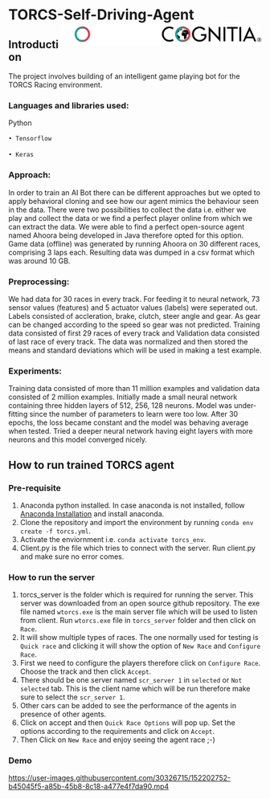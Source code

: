 # TORCS-Self-Driving-Agent <img src=images/cognitia-l.png#gh-light-mode-only width="200" align="right"> <img src=images/cognitia-d.png#gh-dark-mode-only width="200" align="right">
## Introduction
The project involves building of an intelligent game playing bot for the TORCS Racing environment.
### Languages and libraries used:
Python

    • Tensorflow
    
    • Keras
### Approach:
In order to train an AI Bot there can be different approaches but we opted to apply behavioral cloning and see how our agent mimics the behaviour seen in the data. There were two possibilities to collect the data i.e. either we play and collect the data or we find a perfect player online from which we can extract the data. We were able to find a perfect open-source agent named Ahoora being developed in Java therefore opted for this option. Game data (offline) was generated by running Ahoora on 30 different races, comprising 3 laps each. Resulting data was dumped in a csv format which was around 10 GB.
### Preprocessing:
We had data for 30 races in every track. For feeding it to neural network, 73 sensor values (features) and 5 actuator values (labels) were seperated out. Labels consisted of accleration, brake, clutch, steer angle and gear. As gear can be changed according to the speed so gear was not predicted. Training data consisted of first 29 races of every track and Validation data consisted of last race of every track. The data was normalized and then stored the means and standard deviations which will be used in making a test example.
### Experiments:
Training data consisted of more than 11 million examples and validation data consisted of 2 million examples. Initially made a small neural network containing three hidden layers of 512, 256, 128 neurons. Model was under-fitting since the number of parameters to learn were too low. After 30 epochs, the loss became constant and the model was behaving average when tested. Tried a deeper neural network having eight layers with more neurons and this model converged nicely.

## How to run trained TORCS agent

### Pre-requisite
1) Anaconda python installed. In case anaconda is not installed, follow [Anaconda Installation](https://www.anaconda.com/products/individual) and install anaconda.
2) Clone the repository and import the environment by running `conda env create -f torcs.yml`. 
3) Activate the enviornment i.e. `conda activate torcs_env`. 
4) Client.py is the file which tries to connect with the server. Run client.py and make sure no error comes.
### How to run the server
1) torcs_server is the folder which is required for running the server. This server was downloaded from an open source github repository. The exe file named `wtorcs.exe` is the main server file which will be used to listen from client. Run `wtorcs.exe` file in `torcs_server` folder and then click on `Race`. 
2) It will show multiple types of races. The one normally used for testing is `Quick race` and clicking it will show the option of `New Race` and `Configure Race`.
3) First we need to configure the players therefore click on `Configure Race`. Choose the track and then click `Accept`. 
4) There should be one server named `scr_server 1` in `selected` or `Not selected` tab. This is the client name which will be run therefore make sure to select the `scr_server 1`.
5) Other cars can be added to see the performance of the agents in presence of other agents. 
6) Click on accept and then `Quick Race Options` will pop up. Set the options according to the requirements and click on `Accept`. 
7) Then Click on `New Race` and enjoy seeing the agent race ;-)

### Demo


https://user-images.githubusercontent.com/30326715/152202752-b45045f5-a85b-45b8-8c18-a477e4f7da90.mp4

